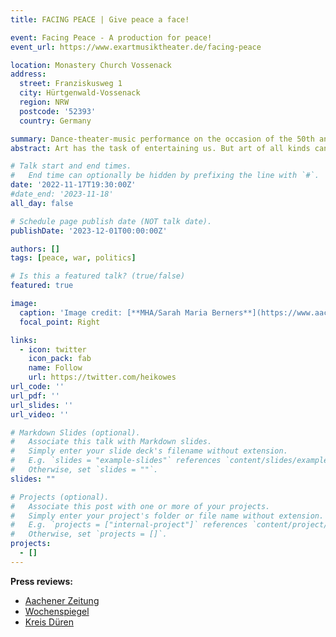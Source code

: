 ```yaml
---
title: FACING PEACE | Give peace a face!

event: Facing Peace - A production for peace!
event_url: https://www.exartmusiktheater.de/facing-peace

location: Monastery Church Vossenack
address:
  street: Franziskusweg 1
  city: Hürtgenwald-Vossenack
  region: NRW
  postcode: '52393'
  country: Germany

summary: Dance-theater-music performance on the occasion of the 50th anniversary of the district of Hürtgenwald and the Volkstrauertag 2023.
abstract: Art has the task of entertaining us. But art of all kinds can do much more. Art has the ability to open up "spaces" in us that often seem invisible or inaccessible in everyday life. Facing Peace wants to take visitors on a very special journey - a journey that does not want to conceal anything, that takes a critical look at the current issues of war and peace. At the same time, the voice of peace is to be felt in a special way ... through dance, music, singing, theater, light installation, etc. in two places that are predestined for such an extraordinary production - 40 actors, singers and dancers aged 14 - 75 years stage the question of the aberration of war mania in the Vossenack monastery church. The focus is on Mother Nature ("Gaia", Sarah Eischet), a warlord (Heiko Westerburg) with his followers and Death (Lars Harmens). A dramatic play, at the end of which the warlord drowns in his own hatred, but the incomprehensible suffering does not end in an inferno, but ... The production continues on the neighboring illuminated war cemetery. In a dance theater, "Gaia" and a young couple are at the center of the action. The young couple searches for a way through the labyrinth of peace - not alone, but inspired by music.

# Talk start and end times.
#   End time can optionally be hidden by prefixing the line with `#`.
date: '2022-11-17T19:30:00Z'
#date_end: '2023-11-18'
all_day: false

# Schedule page publish date (NOT talk date).
publishDate: '2023-12-01T00:00:00Z'

authors: []
tags: [peace, war, politics]

# Is this a featured talk? (true/false)
featured: true

image:
  caption: 'Image credit: [**MHA/Sarah Maria Berners**](https://www.aachener-zeitung.de/lokales/dueren/huertgenwald/von-zerstoererischem-hass-und-der-hoffnung-auf-frieden_bid-101701617#4)'
  focal_point: Right

links:
  - icon: twitter
    icon_pack: fab
    name: Follow
    url: https://twitter.com/heikowes
url_code: ''
url_pdf: ''
url_slides: ''
url_video: ''

# Markdown Slides (optional).
#   Associate this talk with Markdown slides.
#   Simply enter your slide deck's filename without extension.
#   E.g. `slides = "example-slides"` references `content/slides/example-slides.md`.
#   Otherwise, set `slides = ""`.
slides: ""

# Projects (optional).
#   Associate this post with one or more of your projects.
#   Simply enter your project's folder or file name without extension.
#   E.g. `projects = ["internal-project"]` references `content/project/deep-learning/index.md`.
#   Otherwise, set `projects = []`.
projects:
  - []
---
```


**Press reviews:** 
- [Aachener Zeitung](https://www.aachener-zeitung.de/lokales/dueren/huertgenwald/von-zerstoererischem-hass-und-der-hoffnung-auf-frieden_bid-101701617#4)
- [Wochenspiegel](https://www.wochenspiegellive.de/altkreis-monschau/artikel/dem-frieden-ein-gesicht-geben)
- [Kreis Düren](https://www.kreis-dueren.de/presse/2023/volkstrauertag_2023-11-08.php)